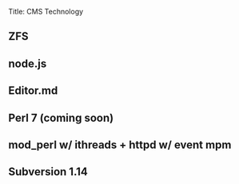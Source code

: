 Title: CMS Technology

## ZFS

## node.js

## Editor.md

## Perl 7 (coming soon)

## mod_perl w/ ithreads + httpd w/ event mpm

## Subversion 1.14




